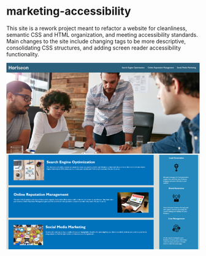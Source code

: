 # marketing-accessibility

This site is a rework project meant to refactor a website for cleanliness, semantic CSS and HTML organization, and meeting accessibility standards.
Main changes to the site include changing tags to be more descriptive, consolidating CSS structures, and adding screen reader accessibility functionality.

![Top Half of Site](assets/images/top-half.png)
![Bottom Half of Site](assets/images/bottom-half.png)